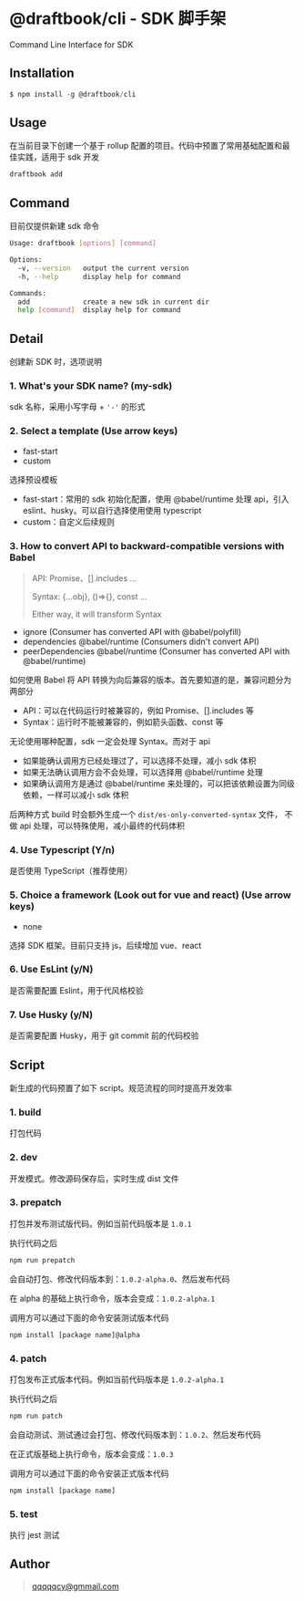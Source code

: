 # @draftbook/cli - SDK 脚手架
Command Line Interface for SDK

## Installation

```javascript
$ npm install -g @draftbook/cli
```

## Usage

在当前目录下创建一个基于 rollup 配置的项目。代码中预置了常用基础配置和最佳实践，适用于 sdk 开发

```bash
draftbook add
```

## Command

目前仅提供新建 sdk 命令

```bash
Usage: draftbook [options] [command]

Options:
  -v, --version   output the current version
  -h, --help      display help for command

Commands:
  add             create a new sdk in current dir
  help [command]  display help for command
```

## Detail

创建新 SDK 时，选项说明

### 1. What's your SDK name? (my-sdk) 
sdk 名称，采用小写字母 + `'-'` 的形式

### 2. Select a template (Use arrow keys)
- fast-start
- custom

选择预设模板
- fast-start：常用的 sdk 初始化配置，使用 @babel/runtime 处理 api，引入eslint、husky。可以自行选择使用使用 typescript
- custom：自定义后续规则

### 3. How to convert API to backward-compatible versions with Babel
>  API: Promise、[].includes ...
>
>  Syntax: {...obj}, ()=>{}, const ...
>
>  Either way, it will transform Syntax

- ignore (Consumer has converted API with @babel/polyfill) 
- dependencies @babel/runtime (Consumers didn't convert API) 
- peerDependencies @babel/runtime (Consumer has converted API with @babel/runtime)

如何使用 Babel 将 API 转换为向后兼容的版本。首先要知道的是，兼容问题分为两部分

- API：可以在代码运行时被兼容的，例如 Promise、[].includes 等
- Syntax：运行时不能被兼容的，例如箭头函数、const 等

无论使用哪种配置，sdk 一定会处理 Syntax。而对于 api
- 如果能确认调用方已经处理过了，可以选择不处理，减小 sdk 体积
- 如果无法确认调用方会不会处理，可以选择用 @babel/runtime 处理
- 如果确认调用方是通过 @babel/runtime 来处理的，可以把该依赖设置为同级依赖，一样可以减小 sdk 体积

后两种方式 build 时会额外生成一个 `dist/es-only-converted-syntax` 文件， 不做 api 处理，可以特殊使用，减小最终的代码体积

### 4. Use Typescript (Y/n) 
是否使用 TypeScript（推荐使用）

### 5. Choice a framework (Look out for vue and react) (Use arrow keys)
- none 

选择 SDK 框架。目前只支持 js，后续增加 vue、react

### 6. Use EsLint (y/N)
是否需要配置 Eslint，用于代风格校验

### 7. Use Husky (y/N)
是否需要配置 Husky，用于 git commit 前的代码校验

## Script

新生成的代码预置了如下 script。规范流程的同时提高开发效率

### 1. build

打包代码

### 2. dev

开发模式。修改源码保存后，实时生成 dist 文件

### 3. prepatch

打包并发布测试版代码。例如当前代码版本是 `1.0.1`

执行代码之后

```bash
npm run prepatch 
```

会自动打包、修改代码版本到：`1.0.2-alpha.0`、然后发布代码

在 alpha 的基础上执行命令，版本会变成：`1.0.2-alpha.1`

调用方可以通过下面的命令安装测试版本代码

```bash
npm install [package name]@alpha
```

### 4. patch

打包发布正式版本代码。例如当前代码版本是 `1.0.2-alpha.1`

执行代码之后

```bash
npm run patch 
```

会自动测试、测试通过会打包、修改代码版本到：`1.0.2`、然后发布代码

在正式版基础上执行命令，版本会变成：`1.0.3`

调用方可以通过下面的命令安装正式版本代码

```bash
npm install [package name]
```

### 5. test
执行 jest 测试


## Author

> qqqqqcy@gmmail.com